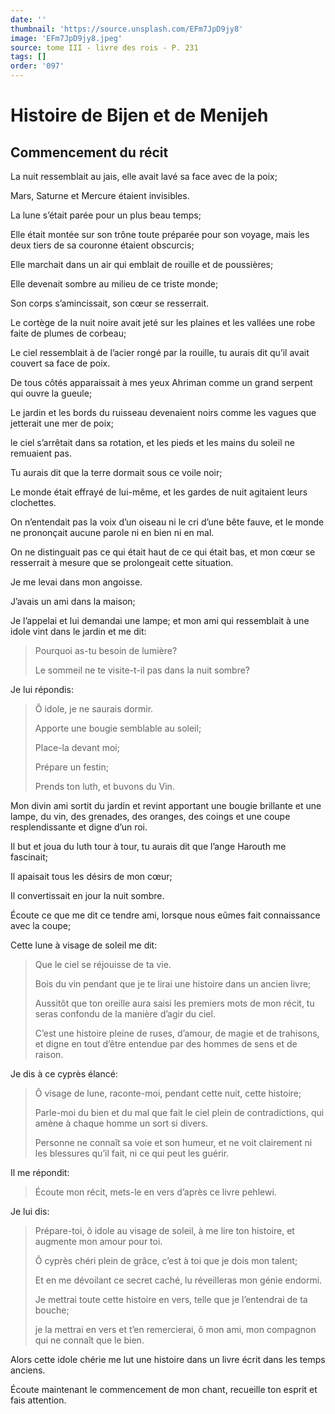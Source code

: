 ```yaml
---
date: ''
thumbnail: 'https://source.unsplash.com/EFm7JpD9jy8'
image: 'EFm7JpD9jy8.jpeg'
source: tome III - livre des rois - P. 231
tags: []
order: '097'
---
```


# Histoire de Bijen et de Menijeh

## Commencement du récit

La nuit ressemblait au jais, elle avait lavé sa face avec de la poix;

Mars, Saturne et Mercure étaient invisibles.

La lune s’était parée pour un plus beau temps;

Elle était montée sur son trône toute préparée
pour son voyage, mais les deux tiers de sa couronne étaient obscurcis;

Elle marchait dans un air qui emblait de rouille et de poussières;

Elle devenait sombre au milieu de ce triste monde;

Son corps s’amincissait, son cœur se resserrait.

Le cortège de la nuit noire avait jeté sur les plaines et les vallées une robe faite de plumes de corbeau;

Le ciel ressemblait à de l’acier rongé par la rouille, tu aurais dit qu’il
avait couvert sa face de poix.

De tous côtés apparaissait à mes yeux Ahriman comme un grand serpent qui ouvre la gueule;

Le jardin et les bords du ruisseau devenaient noirs comme les vagues que jetterait une mer de poix;

le ciel s’arrêtait dans sa rotation, et les pieds et les mains du soleil ne remuaient pas.

Tu aurais dit que la terre dormait sous ce voile noir;

Le monde était effrayé de lui-même, et les gardes de
nuit agitaient leurs clochettes.

On n’entendait pas la voix d’un oiseau ni le cri d’une bête fauve, et le monde ne prononçait aucune parole ni en bien ni en mal.

On ne distinguait pas ce qui était haut de ce qui était bas, et mon cœur se resserrait à mesure que se prolongeait cette situation.

Je me levai dans mon angoisse.

J’avais un ami dans la maison;

Je l’appelai et lui demandai une lampe; et mon ami qui ressemblait à une idole vint dans le jardin et me dit:

> Pourquoi as-tu besoin de lumière?
>
> Le sommeil ne te visite-t-il pas dans la nuit sombre?

Je lui répondis:

> Ô idole, je ne saurais dormir.
>
> Apporte une bougie semblable au soleil;
>
> Place-la devant moi;
>
> Prépare un festin;
>
> Prends ton luth, et buvons du Vin.

Mon divin ami sortit du jardin et revint apportant une bougie brillante et une lampe, du vin, des grenades, des oranges, des coings et une coupe resplendissante et digne d’un roi.

Il but et joua du luth tour à tour, tu aurais dit que l’ange Harouth me fascinait;

Il apaisait tous les désirs de mon cœur;

Il convertissait en jour la nuit sombre.

Écoute ce que me dit ce tendre ami, lorsque nous eûmes fait connaissance avec la coupe;

Cette lune à visage de soleil me dit:

> Que le ciel se réjouisse de ta vie.
>
> Bois du vin pendant que je te lirai une histoire dans un ancien livre;
>
> Aussitôt que ton oreille aura saisi les premiers mots de mon récit, tu seras confondu de la manière d’agir du ciel.
>
> C’est une histoire pleine de ruses, d’amour, de magie et de trahisons, et digne en tout d’être entendue par des hommes de sens et de raison.

Je dis à ce cyprès élancé:

> Ô visage de lune, raconte-moi, pendant cette nuit, cette histoire;
>
> Parle-moi du bien et du mal que fait le ciel plein de contradictions, qui amène à chaque homme un sort si divers.
>
> Personne ne connaît sa voie et son humeur, et ne voit clairement ni les blessures qu’il fait, ni ce qui peut les guérir.

Il me répondit:

> Écoute mon récit, mets-le en vers d’après ce livre pehlewi.

Je lui dis:

> Prépare-toi, ô idole au visage de soleil, à me lire ton histoire, et augmente mon amour pour toi.
>
> Ô cyprès chéri plein de grâce, c’est à toi que je dois mon talent;
>
> Et en me dévoilant ce secret caché, lu réveilleras mon génie endormi.
>
> Je mettrai toute cette histoire en vers, telle que je l’entendrai de ta bouche;
>
> je la mettrai en vers et t’en remercierai, ô mon ami, mon compagnon qui ne connaît que le bien.

Alors cette idole chérie me lut une histoire dans un livre écrit dans les temps anciens.

Écoute maintenant le commencement de mon chant, recueille ton esprit et fais attention.

